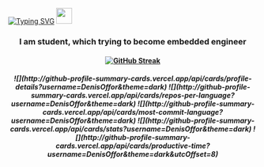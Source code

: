 [![Typing SVG](https://readme-typing-svg.demolab.com/?lines=Hi+there,+I'm+Denis)](https://git.io/typing-svg)
<img src="https://github.com/blackcater/blackcater/raw/main/images/Hi.gif" height="32"/></h1>
<h3 align="center">I am student, which trying to become embedded engineer</h3>

<h4 align="center"><a align="center" href="https://git.io/streak-stats"><img src="http://github-readme-streak-stats.herokuapp.com?user=DenisOffor&theme=dark" alt="GitHub Streak" /></a></h4>

<h5 align="center">![](http://github-profile-summary-cards.vercel.app/api/cards/profile-details?username=DenisOffor&theme=dark)
![](http://github-profile-summary-cards.vercel.app/api/cards/repos-per-language?username=DenisOffor&theme=dark)
![](http://github-profile-summary-cards.vercel.app/api/cards/most-commit-language?username=DenisOffor&theme=dark)
![](http://github-profile-summary-cards.vercel.app/api/cards/stats?username=DenisOffor&theme=dark)
![](http://github-profile-summary-cards.vercel.app/api/cards/productive-time?username=DenisOffor&theme=dark&utcOffset=8)</h5>
<!--
**DenisOffor/DenisOffor** is a ✨ _special_ ✨ repository because its `README.md` (this file) appears on your GitHub profile.

Here are some ideas to get you started:

- 🔭 I’m currently working on ...
- 🌱 I’m currently learning ...
- 👯 I’m looking to collaborate on ...
- 🤔 I’m looking for help with ...
- 💬 Ask me about ...
- 📫 How to reach me: ...
- 😄 Pronouns: ...
- ⚡ Fun fact: ...
-->

